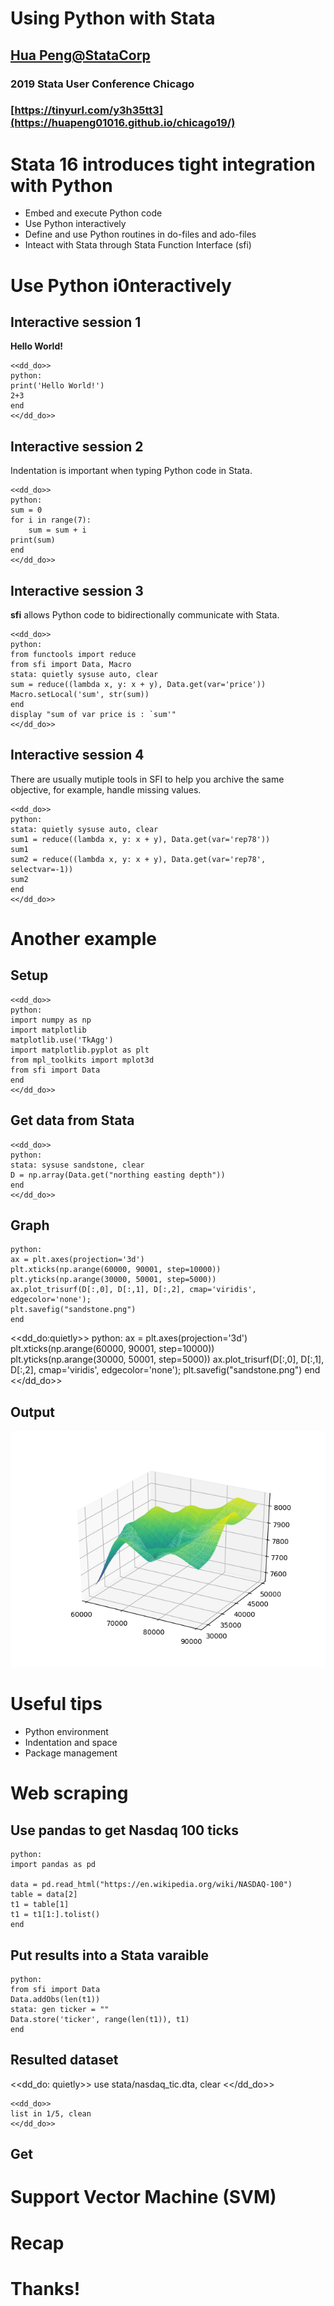# Using Python with Stata

##  [Hua Peng@StataCorp][hpeng]
### 2019 Stata User Conference Chicago 
### [https://tinyurl.com/y3h35tt3](https://huapeng01016.github.io/chicago19/)

# Stata 16 introduces tight integration with Python

- Embed and execute Python code 
- Use Python interactively
- Define and use Python routines in do-files and ado-files
- Inteact with Stata through Stata Function Interface (sfi)

# Use Python i0nteractively

## Interactive session 1

**Hello World!**

~~~~
<<dd_do>>
python:
print('Hello World!')
2+3
end
<</dd_do>>
~~~~

## Interactive session 2

Indentation is important when typing Python code in Stata. 

~~~~
<<dd_do>>
python:
sum = 0
for i in range(7):
    sum = sum + i 
print(sum) 
end
<</dd_do>>
~~~~

## Interactive session 3

**sfi** allows Python code to bidirectionally communicate with Stata.

~~~~
<<dd_do>>
python:
from functools import reduce
from sfi import Data, Macro
stata: quietly sysuse auto, clear
sum = reduce((lambda x, y: x + y), Data.get(var='price'))
Macro.setLocal('sum', str(sum))
end
display "sum of var price is : `sum'"
<</dd_do>>
~~~~

## Interactive session 4

There are usually mutiple tools in SFI to help you archive the same objective, for example, handle missing values.

~~~~
<<dd_do>>
python:
stata: quietly sysuse auto, clear
sum1 = reduce((lambda x, y: x + y), Data.get(var='rep78'))
sum1
sum2 = reduce((lambda x, y: x + y), Data.get(var='rep78', selectvar=-1))
sum2
end
<</dd_do>>
~~~~

# Another example

## Setup 

~~~~
<<dd_do>>
python:
import numpy as np
import matplotlib
matplotlib.use('TkAgg')
import matplotlib.pyplot as plt
from mpl_toolkits import mplot3d
from sfi import Data
end
<</dd_do>>
~~~~

## Get data from Stata
~~~~
<<dd_do>>
python:
stata: sysuse sandstone, clear
D = np.array(Data.get("northing easting depth"))
end
<</dd_do>>
~~~~

## Graph
~~~~
python:
ax = plt.axes(projection='3d')
plt.xticks(np.arange(60000, 90001, step=10000))
plt.yticks(np.arange(30000, 50001, step=5000))
ax.plot_trisurf(D[:,0], D[:,1], D[:,2], cmap='viridis', edgecolor='none');
plt.savefig("sandstone.png")
end
~~~~

<<dd_do:quietly>>
python:
ax = plt.axes(projection='3d')
plt.xticks(np.arange(60000, 90001, step=10000))
plt.yticks(np.arange(30000, 50001, step=5000))
ax.plot_trisurf(D[:,0], D[:,1], D[:,2], cmap='viridis', edgecolor='none');
plt.savefig("sandstone.png")
end
<</dd_do>>

## Output
![sandstone image](sandstone.png "sandstone.png")

# Useful tips

- Python environment
- Indentation and space
- Package management

# Web scraping 

## Use **pandas** to get Nasdaq 100 ticks

~~~~
python:
import pandas as pd

data = pd.read_html("https://en.wikipedia.org/wiki/NASDAQ-100")
table = data[2]
t1 = table[1]
t1 = t1[1:].tolist()
end
~~~~

## Put results into a Stata varaible

~~~~
python:
from sfi import Data
Data.addObs(len(t1))
stata: gen ticker = ""
Data.store('ticker', range(len(t1)), t1)
end
~~~~

## Resulted dataset

<<dd_do: quietly>>
use stata/nasdaq_tic.dta, clear
<</dd_do>>

~~~~
<<dd_do>>
list in 1/5, clean
<</dd_do>>
~~~~

## Get 

# Support Vector Machine (SVM)

# Recap

# Thanks!

[hpeng]: hpeng@stata.com
